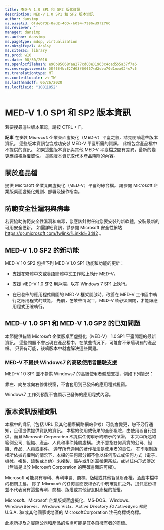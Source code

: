 ```yaml
---
title: MED-V 1.0 SP1 和 SP2 版本資訊
description: MED-V 1.0 SP1 和 SP2 版本資訊
author: dansimp
ms.assetid: 0fde8732-8ad2-483c-b094-7996ed9f2766
ms.reviewer: ''
manager: dansimp
ms.author: dansimp
ms.pagetype: mdop, virtualization
ms.mktglfcycl: deploy
ms.sitesec: library
ms.prod: w10
ms.date: 08/30/2016
ms.openlocfilehash: e90b85068faa277cd03e31963c4cad5b5a37f7a6
ms.sourcegitcommit: 354664bc527d93f80687cd2eba70d1eea024c7c3
ms.translationtype: MT
ms.contentlocale: zh-TW
ms.lasthandoff: 06/26/2020
ms.locfileid: "10811852"
---
```

# MED-V 1.0 SP1 和 SP2 版本資訊


若要搜尋這些版本筆記，請按 CTRL + F。

**記事** 在安裝 Microsoft 企業桌面虛擬化（MED-V）平臺之前，請先閱讀這些版本資訊。 這些版本資訊包含成功安裝 MED-V 平臺所需的資訊。 此檔包含產品檔中不提供的資訊。 如果這些版本資訊與其他 MED-V 平臺檔之間有差異，最新的變更應該視為權威性。 這些版本資訊取代本產品隨附的內容。

 

## 關於產品檔


提供 Microsoft 企業桌面虛擬化（MED-V）平臺的綜合檔。 請參閱 Microsoft 企業版桌面虛擬化規劃、部署及操作指南。

## 防範安全性漏洞與病毒


若要協助防範安全性漏洞和病毒，您應該針對任何您要安裝的新軟體，安裝最新的可用安全更新。 如需詳細資訊，請參閱 Microsoft 安全性網站 <https://go.microsoft.com/fwlink/?LinkId=3482> 。

## <a href="" id="what-s-new-in-med-v-1-0-sp2"></a>MED-V 1.0 SP2 的新功能


MED-V 1.0 SP2 包括下列 MED-V 1.0 SP1 功能和功能的更新：

-   支援在繁體中文或漢語簡體中文工作站上執行 MED-V。

-   支援 MED-V 1.0 SP2 用戶端，以在 Windows 7 SP1 上執行。

-   在已發佈的應用程式周圍的 MED-V 框架開啟時，改善在 MED-V 工作區中執行之應用程式的效能。 先前，在某些情況下，MED-V 幀必須關閉，才能讓應用程式正確執行。

## MED-V 1.0 SP1 和 MED-V 1.0 SP2 的已知問題


本節提供有關 Microsoft 企業版桌面虛擬化（MED-V） 1.0 SP1 平臺問題的最新資訊。 這些問題不會出現在產品檔中，在某些情況下，可能會不矛盾現有的產品檔。 只要有可能，後續版本中就會解決這些問題。

### MED-V 不提供 Windows7 的高級使用者體驗支援

MED-V 1.0 SP1 並不提供 Windows7 的高級使用者體驗支援，例如下列情況：

靠左、向左或向右停靠視窗，不會套用到已發佈的應用程式視窗。

Windows7 工作列預覽不會顯示已發佈的應用程式內容。

## 版本資訊版權資訊


本檔中的資訊（包括 URL 及其他網際網路網站參考）可能會變更，恕不另行通知，且僅提供提供資訊的資訊。 本檔的使用或後果的全部風險，由使用者自行提供，而且 Microsoft Corporation 不提供任何明示或暗示的保證。 本文中所述的範例公司、組織、產品、人員和事件純屬虛構。 決不意指任何真實的公司、組織、產品、人員或事件。 遵守所有適用的著作權法是使用者的責任。 在不限制版權所依據的權利的情況下，本檔的任何部分都不會以任何形式或任何方式（電子、機械、複製、錄製或其他）來複製、儲存或引進至檢索系統，或以任何形式傳送（無論是出於 Microsoft Corporation 的明確書面許可權）。

Microsoft 可能具有專利、專利申請、商標、版權或其他智慧財產權，涵蓋本檔中的相關主題。 除了 Microsoft 的任何書面授權合約中明確提供之外，提供這份檔並不代表擁有這些專利、商標、版權或其他智慧財產權的授權。



Microsoft、Microsoft 企業版桌面虛擬化、MS-DOS、Windows、WindowsServer、Windows Vista、Active Directory 和 ActiveSync 都是 U.S.A. 和/或其他國家或地區的 MicrosoftCorporation 注冊商標或商標。

此處所提及之實際公司和產品的名稱可能是其各自擁有者的商標。

 

 





